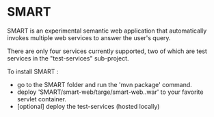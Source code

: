 SMART
=====

SMART is an experimental semantic web application that automatically invokes multiple web services to answer the user's query.

There are only four services currently supported, two of which are test services in the "test-services" sub-project.


To install SMART :
  - go to the SMART folder and run the 'mvn package' command.
  - deploy 'SMART/smart-web/targe/smart-web.<version>.war' to your favorite servlet container.
  - [optional] deploy the test-services (hosted locally)
